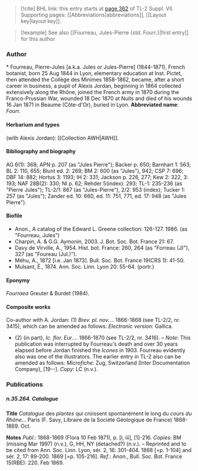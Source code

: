 > [!cite] BHL link: this entry starts at [page 362](https://www.biodiversitylibrary.org/page/33259866) of TL-2 Suppl. VII.
> Supporting pages: [[Abbreviations|abbreviations]], [[Layout key|layout key]].

> [!example] See also [[Fourreau, Jules-Pierre {std. Fourr.}|first entry]] for this author

### Author

\* Fourreau, Pierre-Jules \[a.k.a. Jules or Jules-Pierre\] (1844-1871), French botanist, born 25 Aug 1844 in Lyon, elementary education at Inst. Pictet, then attended the Collège des Minimes 1858-1862, became, after a short career in business, a pupil of Alexis Jordan, beginning in 1864 collected extensively along the Rhône, joined the French army in 1870 during the Franco-Prussian War, wounded 18 Dec 1870 at Nuits and died of his wounds 16 Jan 1871 in Beaume (Côte-d'Or), buried in Lyon. 
**Abbreviated name**: *Fourr.*

#### Herbarium and types

(with Alexis Jordan): [[Collection AWH|AWH]].

#### Bibliography and biography

AG 6(1): 368; APN p. 207 (as "Jules Pierre"); Backer p. 650; Barnhart 1: 563; BL 2: 110, 655; Blunt ed. 2: 269; BM 2: 600 (as "Jules"), 942; CSP 7: 696; DBF 14: 882; Hortus 3: 1193; IH 2: 331; Jackson p. 226, 277; Kew 2: 322, 3: 193; NAF 28B(2): 330; NI p. 62; Rehder 5(index): 293; TL-1: 235-236 (as "Pierre Jules"); TL-2/1: 867 (as "Jules-Pierre"), 2/2: 953 (index); Tucker 1: 257 (as "Jules"); Zander ed. 10: 660, ed. 11: 751, 771, ed. 17: 948 (as "Jules Pierre").

#### Biofile

- Anon., A catalog of the Edward L. Greene collection: 126-127. 1986. (as "Fourreau, Jules")
- Charpin, A. & G.G. Aymonin, 2003. J. Bot. Soc. Bot. France 21: 67.
- Davy de Virville, A., 1954. Hist. bot. France: 260, 264 (as "Forreau (J)"), 327 (as "Foureau (Jul.)").
- Méhu, A., 1872 \[i.e. Jan 1873\]. Bull. Soc. Bot. France 19(CRS 1): 41-50.
- Mulsant, É., 1874. Ann. Soc. Linn. Lyon 20: 55-64. (portr.)

#### Eponymy

*Fourraea* Greuter & Burdet (1984).

#### Composite works

Co-author with A. Jordan: (1) *Brev. pl. nov.*... 1866-1868 (see TL-2/2, nr. 3415), which can be amended as follows: *Electronic version*: Gallica.
- (2) (in part), *Ic. flor. Eur.*... 1866-1870 (see TL-2/2, nr. 3416). – *Note*: This publication was interrupted by Fourreau's death and over 30 years elapsed before Jordan finished the *Icones* in 1903. Fourreau evidently also was one of the illustrators. The earlier entry in TL-2 also can be amended as follows:
*Microfiche*: Zug, Switzerland (Inter Documentation Company), \[19--\]. *Copy*: LC (n.v.).

### Publications

##### n.35.264. Catalogue

**Title**
*Catalogue* des *plantes* qui croissent spontanément le long du *cours du Rhône*... Paris (F. Savy, Libraire de la Société Géologique de France) 1868-1869. Oct.

**Notes**
*Publ*.: 1868-1869 (Flora 10 Feb 1871), p. \[i, iii\], \[1\]-216. *Copies*: BM (missing Mar 1997) (n.v.), G, HH, NY (detached?) (n.v.). – Reprinted and to be cited from Ann. Soc. Linn. Lyon, sér. 2, 16: 301-404. 1868 \[=p. 1-104\] and sér. 2, 17: 89-200. 1869 \[=p. 105-216\].
*Ref*.: Anon., Bull. Soc. Bot. France 15(RBE): 220. Feb 1869.

